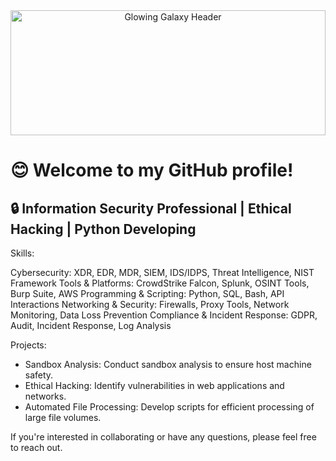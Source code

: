 <div align="center">
  <img src="https://i.imgur.com/yaoGJwi.gif" alt="Glowing Galaxy Header" width="100%" height="200">
</div>

# 😊 Welcome to my GitHub profile!

## 🔒 Information Security Professional | Ethical Hacking | Python Developing

Skills:

Cybersecurity: XDR, EDR, MDR, SIEM, IDS/IDPS, Threat Intelligence, NIST Framework
Tools & Platforms: CrowdStrike Falcon, Splunk, OSINT Tools, Burp Suite, AWS
Programming & Scripting: Python, SQL, Bash, API Interactions
Networking & Security: Firewalls, Proxy Tools, Network Monitoring, Data Loss Prevention
Compliance & Incident Response: GDPR, Audit, Incident Response, Log Analysis

Projects:

- Sandbox Analysis: Conduct sandbox analysis to ensure host machine safety.
- Ethical Hacking: Identify vulnerabilities in web applications and networks.
- Automated File Processing: Develop scripts for efficient processing of large file volumes.

If you're interested in collaborating or have any questions, please feel free to reach out.


